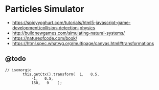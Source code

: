 # Particles Simulator

* https://spicyyoghurt.com/tutorials/html5-javascript-game-development/collision-detection-physics
* http://buildnewgames.com/simulating-natural-systems/
* https://natureofcode.com/book/
* https://html.spec.whatwg.org/multipage/canvas.html#transformations

## @todo

```ecmascript 6
// isomorgic
        this.getCtx().transform(  1,   0.5,
            -1,   0.5,
            160,   0    );

```